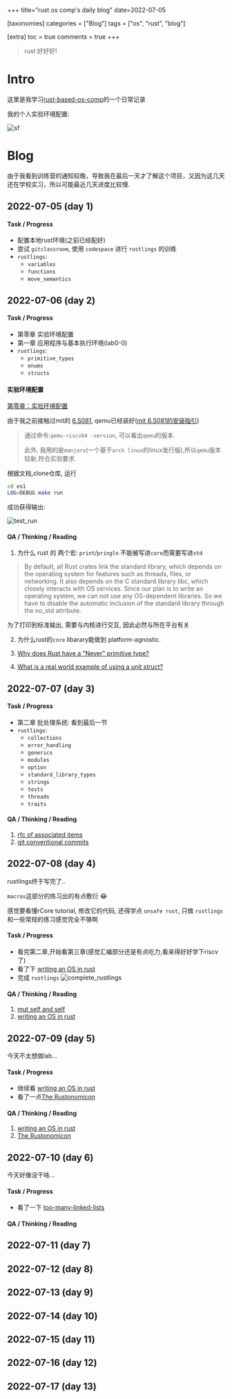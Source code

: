 +++
title="rust os comp's daily blog"
date=2022-07-05

[taxonomies]
categories = ["Blog"]
tags = ["os", "rust", "blog"]

[extra]
toc = true
comments = true
+++

> rust 好好好!

# Intro

这里是我学习[rust-based-os-comp][rust-based-os-comp]的一个日常记录

<!-- more -->

我的个人实验环境配置:

![sf](screenfetch.png)

# Blog

由于我看到训练营的通知较晚，导致我在最后一天才了解这个项目，又因为这几天还在学校实习，所以可能最近几天进度比较慢.

## 2022-07-05 (day 1)

#### Task / Progress

- 配置本地rust环境(之前已经配好)
- 尝试 `gitclassroom`, 使用 `codespace` 进行 `rustlings` 的训练
- `rustlings`:
  - `variables`
  - `functions`
  - `move_semantics`

## 2022-07-06 (day 2)

#### Task / Progress

- 第零章 实验环境配置
- 第一章 应用程序与基本执行环境(lab0-0)
- `rustlings`:
  - `primitive_types`
  - `enums`
  - `structs`

#### 实验环境配置

[第零章：实验环境配置][lab0-guide]

由于我之前接触过mit的 [6.S081][mit-6.S081], qemu已经装好([mit 6.S081的安装指引](https://pdos.csail.mit.edu/6.S081/2021/tools.html))
> 通过命令:`qemu-riscv64 -version`, 可以看出`qemu`的版本.
>
> 此外, 我用的是`manjaro`(一个基于`arch linux`的linux发行版),所以`qemu`版本较新,符合实验要求.

根据文档,clone仓库, 运行

```bash
cd os1
LOG=DEBUG make run
```

成功获得输出:

![test_run](lab0_test_run.png)

#### QA / Thinking / Reading

1. 为什么 rust 的 两个宏: `print`/`pringln` 不能被写进`core`而需要写进`std`

  > By default, all Rust crates link the standard library, which depends on the operating system for features such as threads, files, or networking. It also depends on the C standard library libc, which closely interacts with OS services. Since our plan is to write an operating system, we can not use any OS-dependent libraries. So we have to disable the automatic inclusion of the standard library through the no_std attribute.

  为了打印到标准输出, 需要与内核进行交互, 因此必然与所在平台有关

2. 为什么rust的`core` libarary能做到 platform-agnostic.

3. [Why does Rust have a "Never" primitive type?](https://stackoverflow.com/questions/51832396/why-does-rust-have-a-never-primitive-type)

4. [What is a real world example of using a unit struct?](https://stackoverflow.com/questions/67689613/what-is-a-real-world-example-of-using-a-unit-struct)
  
## 2022-07-07 (day 3)

#### Task / Progress

- 第二章 批处理系统: 看到最后一节
- `rustlings`:
  - `collections`
  - `error_handling`
  - `generics`
  - `modules`
  - `option`
  - `standard_library_types`
  - `strings`
  - `tests`
  - `threads`
  - `traits`

#### QA / Thinking / Reading

1. [rfc of associated items](https://github.com/rust-lang/rfcs/blob/master/text/0195-associated-items.md#summary)
2. [git conventional commits](https://www.conventionalcommits.org)

## 2022-07-08 (day 4)

rustlings终于写完了..

`macros`这部分的练习出的有点敷衍 😂

感觉要看懂rCore tutorial, 修改它的代码, 还得学点 `unsafe rust`,
只做 `rustlings` 和一些常规的练习感觉完全不够啊

#### Task / Progress

- 看完第二章,开始看第三章(感觉汇编部分还是有点吃力,看来得好好学下riscv了)
- 看了下 [writing an OS in rust][writing-rust-os]
- 完成 `rustlings`
![complete_rustlings](complete_rustlings.png)

#### QA / Thinking / Reading

1. [mut self and self](https://www.reddit.com/r/rust/comments/47d097/comment/d0d58fv/?utm_source=share&utm_medium=web2x&1.context=3)
2. [writing an OS in rust][writing-rust-os]

## 2022-07-09 (day 5)

今天不太想做lab...

#### Task / Progress

- 继续看 [writing an OS in rust][writing-rust-os]
- 看了一点[The Rustonomicon][Rustonomicon]

#### QA / Thinking / Reading

1. [writing an OS in rust][writing-rust-os]
2. [The Rustonomicon][Rustonomicon]

## 2022-07-10 (day 6)

今天好像没干啥...

#### Task / Progress

- 看了一下 [too-many-linked-lists][too-many-linked-lists]

#### QA / Thinking / Reading

## 2022-07-11 (day 7)

## 2022-07-12 (day 8)

## 2022-07-13 (day 9)

## 2022-07-14 (day 10)

## 2022-07-15 (day 11)

## 2022-07-16 (day 12)

## 2022-07-17 (day 13)

[rust-based-os-comp]: <https://github.com/LearningOS/rust-based-os-comp2022>
[mit-6.S081]: <https://pdos.csail.mit.edu/6.S081/2021/index.html>
[lab0-guide]: <https://learningos.github.io/rust-based-os-comp2022/0setup-devel-env.html>
[writing-rust-os]: <https://os.phil-opp.com>
[Rustonomicon]: <https://doc.rust-lang.org/nomicon>
[too-many-linked-lists]: <https://rust-unofficial.github.io/too-many-lists>

